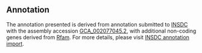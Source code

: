 

Annotation
----------

The annotation presented is derived from annotation submitted to
[INSDC](http://www.insdc.org) with the assembly accession
[GCA\_002077045.2](http://www.ebi.ac.uk/ena/data/view/GCA_002077045.2),
with additional non-coding genes derived from
[Rfam](http://rfam.xfam.org/). For more details, please visit [INSDC
annotation
import](http://ensemblgenomes.org/info/data/insdc_annotation).
